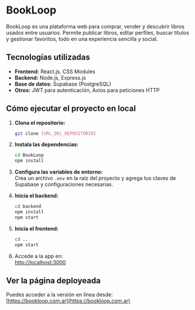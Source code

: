 # BookLoop

BookLoop es una plataforma web para comprar, vender y descubrir libros usados entre usuarios. Permite publicar libros, editar perfiles, buscar títulos y gestionar favoritos, todo en una experiencia sencilla y social.

## Tecnologías utilizadas

- **Frontend:** React.js, CSS Modules
- **Backend:** Node.js, Express.js
- **Base de datos:** Supabase (PostgreSQL)
- **Otros:** JWT para autenticación, Axios para peticiones HTTP

## Cómo ejecutar el proyecto en local

1. **Clona el repositorio:**
   ```bash
   git clone [URL_DEL_REPOSITORIO]
   ```
2. **Instala las dependencias:**
   ```bash
   cd BookLoop
   npm install
   ```
3. **Configura las variables de entorno:**  
   Crea un archivo `.env` en la raíz del proyecto y agrega tus claves de Supabase y configuraciones necesarias.

4. **Inicia el backend:**
   ```bash
   cd backend
   npm install
   npm start
   ```

5. **Inicia el frontend:**
   ```bash
   cd ..
   npm start
   ```

6. Accede a la app en:  
   [http://localhost:3000](http://localhost:3000)

## Ver la página deployeada

Puedes acceder a la versión en línea desde:  
[https://bookloop.com.ar](https://bookloop.com.ar)
